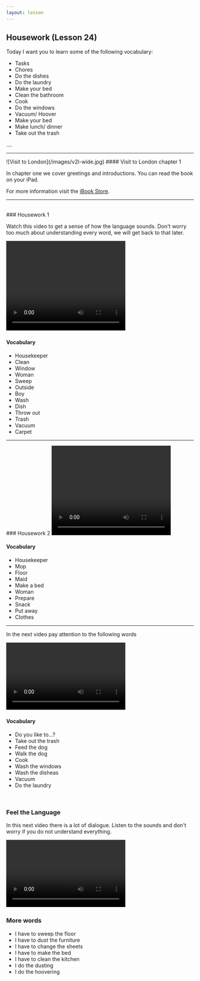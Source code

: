 ```yaml
---
layout: lesson
---
```

## Housework (Lesson 24)


Today I want you to learn some of the following vocabulary:

* Tasks 
* Chores 
* Do the dishes
* Do the laundry
* Make your bed 
* Clean the bathroom 
* Cook 
* Do the windows 
* Vacuum/ Hoover
* Make your bed
* Make lunch/ dinner 
* Take out the trash 


….

<hr>
![Visit to London](/images/v2l-wide.jpg)
#### Visit to London chapter 1

In chapter one we cover greetings and introductions. 
You can read the book on your iPad.

For more information visit the [iBook Store](https://itunes.apple.com/us/book/portuguese-for-travelers/id568515833).

<hr>

<br class="column">
### Housework 1 

Watch this video to get a sense of how the language sounds. Don't worry too much about understanding every word, we will get back to that later.


<video width="320" height="240" preload="none">
    <source type="video/youtube" src="http://www.youtube.com/watch?v=S3qtIfOf_qo" />
</video>

#### Vocabulary

* Housekeeper
* Clean 
* Window
* Woman
* Sweep
* Outside
* Boy
* Wash 
* Dish
* Throw out 
* Trash
* Vacuum
* Carpet


<hr>
### Housework 2

<video width="320" height="240" preload="none">
    <source type="video/youtube" src="" />
</video>

#### Vocabulary

* Housekeeper
* Mop
* Floor
* Maid
* Make a bed
* Woman
* Prepare 
* Snack
* Put away
* Clothes 

<hr>

In the next video pay attention to the following words


<video width="320" height="180" preload="none">
    <source type="video/youtube" src="http://www.youtube.com/watch?v=uAEMsrMzS8Q" />
</video>

#### Vocabulary

* Do you like to...? 
* Take out the trash
* Feed the dog
* Walk the dog
* Cook
* Wash the windows
* Wash the disheas
* Vacuum 
* Do the laundry


<br class="column">

### Feel the Language

In this next video there is a lot of dialogue. 
Listen to the sounds and don't worry if you do not understand everything.

<video width="320" height="180" preload="none">
    <source type="video/youtube" src="http://www.youtube.com/watch?v=uypw2Tf2v5A" />
</video>


<br class="column">

### More words


* I have to sweep the floor
* I have to dust the furniture
* I have to change the sheets 
* I have to make the bed
* I have to clean the kitchen
* I do the dusting
* I do the hoovering
 





